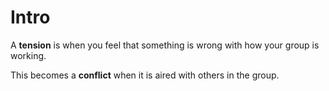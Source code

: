 # Intro

A **tension** is when you feel that something is wrong with how your group is working.

This becomes a **conflict** when it is aired with others in the group.


